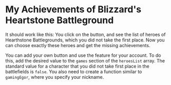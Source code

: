 # My Achievements of Blizzard's Heartstone Battleground

It should work like this: You click on the button, and see the list of heroes of Hearthstone Battlegrounds, which you did not take the first place. Now you can choose exactly these heroes and get the missing achievements.

You can add your own button and use the feature for your account. To do this, add the desired value to the `games` section of the `heroesList` array. The standard value for a character that you did not take first place in the battlefields is `false`. You also need to create a function similar to `gamingEgor`, where you specify your nickname.